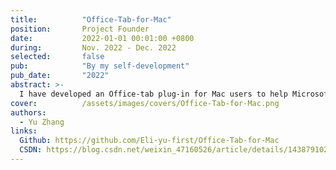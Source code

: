 ```yaml
---
title:          "Office-Tab-for-Mac"
position:       Project Founder
date:           2022-01-01 00:01:00 +0800
during:         Nov. 2022 - Dec. 2022
selected:       false
pub:            "By my self-development"
pub_date:       "2022"
abstract: >-
  I have developed an Office-tab plug-in for Mac users to help Microsoft Office users control the Office products on their Mac computers for tabbed multi-file management. Microsoft Office users currently face inefficiencies when managing multiple Office files as each opens in a separate window. Implementing a tab-based interface within Office applications significantly improves multi-file navigation and enhances productivity.
cover:          /assets/images/covers/Office-Tab-for-Mac.png
authors:
  - Yu Zhang
links:
  Github: https://github.com/Eli-yu-first/Office-Tab-for-Mac
  CSDN: https://blog.csdn.net/weixin_47160526/article/details/143879102
---
```

